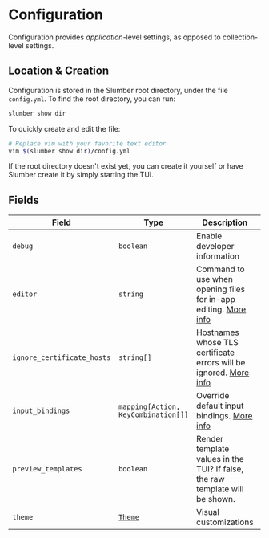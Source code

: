 # Configuration

Configuration provides _application_-level settings, as opposed to collection-level settings.

## Location & Creation

Configuration is stored in the Slumber root directory, under the file `config.yml`. To find the root directory, you can run:

```sh
slumber show dir
```

To quickly create and edit the file:

```sh
# Replace vim with your favorite text editor
vim $(slumber show dir)/config.yml
```

If the root directory doesn't exist yet, you can create it yourself or have Slumber create it by simply starting the TUI.

## Fields

| Field                      | Type                                | Description                                                                                       | Default                    |
| -------------------------- | ----------------------------------- | ------------------------------------------------------------------------------------------------- | -------------------------- |
| `debug`                    | `boolean`                           | Enable developer information                                                                      | `false`                    |
| `editor`                   | `string`                            | Command to use when opening files for in-app editing. [More info](./editor.md)                    | `VISUAL`/`EDITOR` env vars |
| `ignore_certificate_hosts` | `string[]`                          | Hostnames whose TLS certificate errors will be ignored. [More info](../../troubleshooting/tls.md) | `[]`                       |
| `input_bindings`           | `mapping[Action, KeyCombination[]]` | Override default input bindings. [More info](./input_bindings.md)                                 | `{}`                       |
| `preview_templates`        | `boolean`                           | Render template values in the TUI? If false, the raw template will be shown.                      | `true`                     |
| `theme`                    | [`Theme`](./theme.md)               | Visual customizations                                                                             | `{}`                       |
